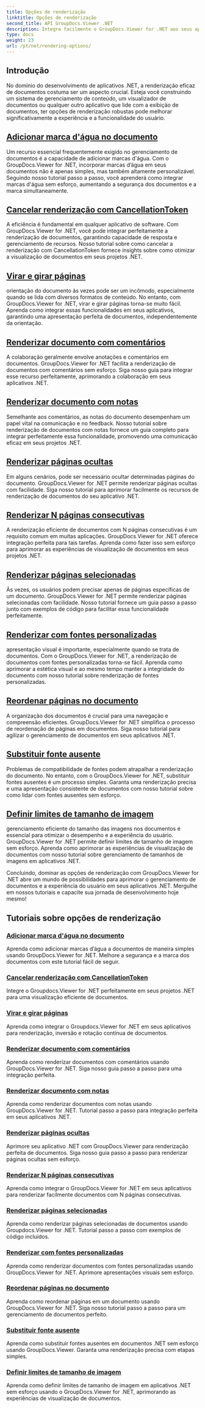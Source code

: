```yaml
---
title: Opções de renderização
linktitle: Opções de renderização
second_title: API GroupDocs.Viewer .NET
description: Integre facilmente o GroupDocs.Viewer for .NET aos seus aplicativos com tutoriais sobre opções de renderização, desde a adição de marcas d'água até a personalização de fontes.
type: docs
weight: 23
url: /pt/net/rendering-options/
---
```


## Introdução

No domínio do desenvolvimento de aplicativos .NET, a renderização eficaz de documentos costuma ser um aspecto crucial. Esteja você construindo um sistema de gerenciamento de conteúdo, um visualizador de documentos ou qualquer outro aplicativo que lide com a exibição de documentos, ter opções de renderização robustas pode melhorar significativamente a experiência e a funcionalidade do usuário.

## [Adicionar marca d'água no documento](./add-watermark/)

Um recurso essencial frequentemente exigido no gerenciamento de documentos é a capacidade de adicionar marcas d'água. Com o GroupDocs.Viewer for .NET, incorporar marcas d’água em seus documentos não é apenas simples, mas também altamente personalizável. Seguindo nosso tutorial passo a passo, você aprenderá como integrar marcas d'água sem esforço, aumentando a segurança dos documentos e a marca simultaneamente.

## [Cancelar renderização com CancellationToken](./cancel-render-cancellation-token/)

A eficiência é fundamental em qualquer aplicativo de software. Com GroupDocs.Viewer for .NET, você pode integrar perfeitamente a renderização de documentos, garantindo capacidade de resposta e gerenciamento de recursos. Nosso tutorial sobre como cancelar a renderização com CancellationToken fornece insights sobre como otimizar a visualização de documentos em seus projetos .NET.

## [Virar e girar páginas](./flip-rotate-pages/)

orientação do documento às vezes pode ser um incômodo, especialmente quando se lida com diversos formatos de conteúdo. No entanto, com GroupDocs.Viewer for .NET, virar e girar páginas torna-se muito fácil. Aprenda como integrar essas funcionalidades em seus aplicativos, garantindo uma apresentação perfeita de documentos, independentemente da orientação.

## [Renderizar documento com comentários](./render-document-comments/)

A colaboração geralmente envolve anotações e comentários em documentos. GroupDocs.Viewer for .NET facilita a renderização de documentos com comentários sem esforço. Siga nosso guia para integrar esse recurso perfeitamente, aprimorando a colaboração em seus aplicativos .NET.

## [Renderizar documento com notas](./render-document-notes/)

Semelhante aos comentários, as notas do documento desempenham um papel vital na comunicação e no feedback. Nosso tutorial sobre renderização de documentos com notas fornece um guia completo para integrar perfeitamente essa funcionalidade, promovendo uma comunicação eficaz em seus projetos .NET.

## [Renderizar páginas ocultas](./render-hidden-pages/)

Em alguns cenários, pode ser necessário ocultar determinadas páginas do documento. GroupDocs.Viewer for .NET permite renderizar páginas ocultas com facilidade. Siga nosso tutorial para aprimorar facilmente os recursos de renderização de documentos do seu aplicativo .NET.

## [Renderizar N páginas consecutivas](./render-n-consecutive-pages/)

A renderização eficiente de documentos com N páginas consecutivas é um requisito comum em muitas aplicações. GroupDocs.Viewer for .NET oferece integração perfeita para tais tarefas. Aprenda como fazer isso sem esforço para aprimorar as experiências de visualização de documentos em seus projetos .NET.

## [Renderizar páginas selecionadas](./render-selected-pages/)

Às vezes, os usuários podem precisar apenas de páginas específicas de um documento. GroupDocs.Viewer for .NET permite renderizar páginas selecionadas com facilidade. Nosso tutorial fornece um guia passo a passo junto com exemplos de código para facilitar essa funcionalidade perfeitamente.

## [Renderizar com fontes personalizadas](./render-custom-fonts/)

apresentação visual é importante, especialmente quando se trata de documentos. Com o GroupDocs.Viewer for .NET, a renderização de documentos com fontes personalizadas torna-se fácil. Aprenda como aprimorar a estética visual e ao mesmo tempo manter a integridade do documento com nosso tutorial sobre renderização de fontes personalizadas.

## [Reordenar páginas no documento](./reorder-pages/)

A organização dos documentos é crucial para uma navegação e compreensão eficientes. GroupDocs.Viewer for .NET simplifica o processo de reordenação de páginas em documentos. Siga nosso tutorial para agilizar o gerenciamento de documentos em seus aplicativos .NET.

## [Substituir fonte ausente](./replace-missing-font/)

Problemas de compatibilidade de fontes podem atrapalhar a renderização do documento. No entanto, com o GroupDocs.Viewer for .NET, substituir fontes ausentes é um processo simples. Garanta uma renderização precisa e uma apresentação consistente de documentos com nosso tutorial sobre como lidar com fontes ausentes sem esforço.

## [Definir limites de tamanho de imagem](./set-image-size-limits/)

gerenciamento eficiente do tamanho das imagens nos documentos é essencial para otimizar o desempenho e a experiência do usuário. GroupDocs.Viewer for .NET permite definir limites de tamanho de imagem sem esforço. Aprenda como aprimorar as experiências de visualização de documentos com nosso tutorial sobre gerenciamento de tamanhos de imagens em aplicativos .NET.

Concluindo, dominar as opções de renderização com GroupDocs.Viewer for .NET abre um mundo de possibilidades para aprimorar o gerenciamento de documentos e a experiência do usuário em seus aplicativos .NET. Mergulhe em nossos tutoriais e capacite sua jornada de desenvolvimento hoje mesmo!
## Tutoriais sobre opções de renderização
### [Adicionar marca d'água no documento](./add-watermark/)
Aprenda como adicionar marcas d’água a documentos de maneira simples usando GroupDocs.Viewer for .NET. Melhore a segurança e a marca dos documentos com este tutorial fácil de seguir.
### [Cancelar renderização com CancellationToken](./cancel-render-cancellation-token/)
Integre o Groupdocs.Viewer for .NET perfeitamente em seus projetos .NET para uma visualização eficiente de documentos.
### [Virar e girar páginas](./flip-rotate-pages/)
Aprenda como integrar o Groupdocs.Viewer for .NET em seus aplicativos para renderização, inversão e rotação contínua de documentos.
### [Renderizar documento com comentários](./render-document-comments/)
Aprenda como renderizar documentos com comentários usando GroupDocs.Viewer for .NET. Siga nosso guia passo a passo para uma integração perfeita.
### [Renderizar documento com notas](./render-document-notes/)
Aprenda como renderizar documentos com notas usando GroupDocs.Viewer for .NET. Tutorial passo a passo para integração perfeita em seus aplicativos .NET.
### [Renderizar páginas ocultas](./render-hidden-pages/)
Aprimore seu aplicativo .NET com GroupDocs.Viewer para renderização perfeita de documentos. Siga nosso guia passo a passo para renderizar páginas ocultas sem esforço.
### [Renderizar N páginas consecutivas](./render-n-consecutive-pages/)
Aprenda como integrar o GroupDocs.Viewer for .NET em seus aplicativos para renderizar facilmente documentos com N páginas consecutivas.
### [Renderizar páginas selecionadas](./render-selected-pages/)
Aprenda como renderizar páginas selecionadas de documentos usando Groupdocs.Viewer for .NET. Tutorial passo a passo com exemplos de código incluídos.
### [Renderizar com fontes personalizadas](./render-custom-fonts/)
Aprenda como renderizar documentos com fontes personalizadas usando GroupDocs.Viewer for .NET. Aprimore apresentações visuais sem esforço.
### [Reordenar páginas no documento](./reorder-pages/)
Aprenda como reordenar páginas em um documento usando GroupDocs.Viewer for .NET. Siga nosso tutorial passo a passo para um gerenciamento de documentos perfeito.
### [Substituir fonte ausente](./replace-missing-font/)
Aprenda como substituir fontes ausentes em documentos .NET sem esforço usando GroupDocs.Viewer. Garanta uma renderização precisa com etapas simples.
### [Definir limites de tamanho de imagem](./set-image-size-limits/)
Aprenda como definir limites de tamanho de imagem em aplicativos .NET sem esforço usando o GroupDocs.Viewer for .NET, aprimorando as experiências de visualização de documentos.